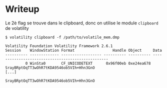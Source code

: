 # Writeup

Le 2è flag se trouve dans le clipboard, donc on utilise le module `clipboard` de volatility

```shell
$ volatility clipboard -f /path/to/volatile_mem.dmp

Volatility Foundation Volatility Framework 2.6.1
Session    WindowStation Format                 Handle Object     Data
---------- ------------- ------------------ ---------- ---------- --------------------------------------------------
		 0 WinSta0       CF_UNICODETEXT      0x96f00eb 0xe24ea678 SrayBRptOqTT3wOhR7tKDA9546ob5VIh+Hhn3GnO
[...]
```

`SrayBRptOqTT3wOhR7tKDA9546ob5VIh+Hhn3GnO`
